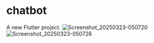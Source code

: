 # chatbot

A new Flutter project.
![Screenshot_20250323-050720](https://github.com/user-attachments/assets/70ba5961-7dcf-4937-8e2d-227e6e94fd99)
![Screenshot_20250323-050726](https://github.com/user-attachments/assets/542723bd-49a0-42b6-a691-65c4b45150dd)
